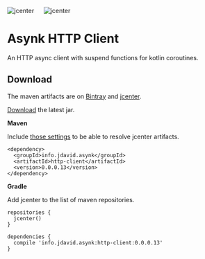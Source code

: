 ![jcenter](https://img.shields.io/badge/_jcenter_-0.0.0.13-6688ff.png?style=flat) &#x2003; ![jcenter](https://img.shields.io/badge/_Tests_-11/11-green.png?style=flat)
# Asynk HTTP Client
An HTTP async client with suspend functions for kotlin coroutines.

## Download ##

The maven artifacts are on [Bintray](https://bintray.com/programingjd/maven/info.jdavid.asynk.http-client/view)
and [jcenter](https://bintray.com/search?query=info.jdavid.asynk.http-client).

[Download](https://bintray.com/artifact/download/programingjd/maven/info/jdavid/asynk/http-client/0.0.0.13/http-client-0.0.0.13.jar) the latest jar.

__Maven__

Include [those settings](https://bintray.com/repo/downloadMavenRepoSettingsFile/downloadSettings?repoPath=%2Fbintray%2Fjcenter)
 to be able to resolve jcenter artifacts.
```
<dependency>
  <groupId>info.jdavid.asynk</groupId>
  <artifactId>http-client</artifactId>
  <version>0.0.0.13</version>
</dependency>
```
__Gradle__

Add jcenter to the list of maven repositories.
```
repositories {
  jcenter()
}
```
```
dependencies {
  compile 'info.jdavid.asynk:http-client:0.0.0.13'
}
```